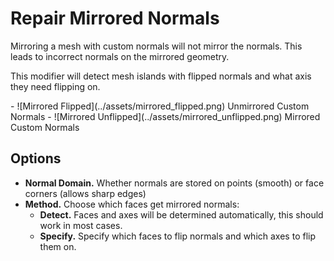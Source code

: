 # Repair Mirrored Normals

Mirroring a mesh with custom normals will not mirror the normals. This leads to incorrect normals on the mirrored geometry.

This modifier will detect mesh islands with flipped normals and what axis they need flipping on.

<div class="grid cards" markdown>
- ![Mirrored Flipped](../assets/mirrored_flipped.png)
Unmirrored Custom Normals
- ![Mirrored Unflipped](../assets/mirrored_unflipped.png)
Mirrored Custom Normals
</div>

## Options

- **Normal Domain.** Whether normals are stored on points (smooth) or face corners (allows sharp edges)
- **Method.** Choose which faces get mirrored normals:
    - **Detect.** Faces and axes will be determined automatically, this should work in most cases.
    - **Specify.** Specify which faces to flip normals and which axes to flip them on.